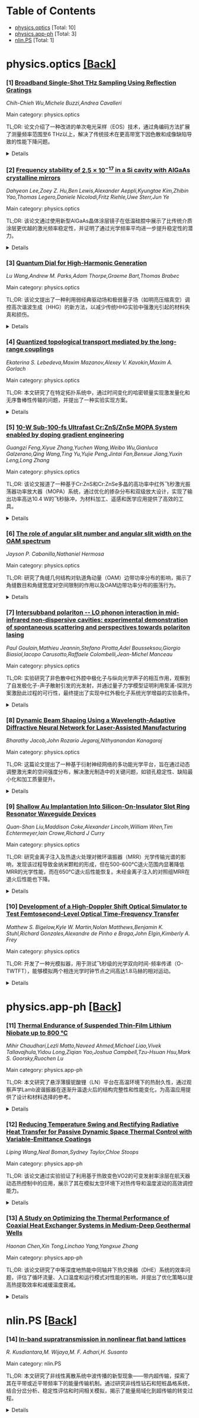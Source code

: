 <div id=toc></div>

# Table of Contents

- [physics.optics](#physics.optics) [Total: 10]
- [physics.app-ph](#physics.app-ph) [Total: 3]
- [nlin.PS](#nlin.PS) [Total: 1]


<div id='physics.optics'></div>

# physics.optics [[Back]](#toc)

### [1] [Broadband Single-Shot THz Sampling Using Reflection Gratings](https://arxiv.org/abs/2509.13467)
*Chih-Chieh Wu,Michele Buzzi,Andrea Cavalleri*

Main category: physics.optics

TL;DR: 论文介绍了一种改进的单次电光采样（EOS）技术，通过角编码方法扩展了测量频率范围至6 THz以上，解决了传统技术在更高带宽下因色散和成像缺陷导致的性能下降问题。


<details>
  <summary>Details</summary>
Motivation: 传统单次电光采样技术在3 THz以上的带宽测量中面临色散和成像缺陷的挑战，限制了其在高频率信号测量中的应用。作者旨在开发一种可靠的方法，扩展EOS的测量范围至更高频率。

Method: 作者通过衍射模拟设计了实验装置，采用角编码单次EOS技术，并利用商用反射光栅替代定制阶梯镜，简化了实验实现。通过理论和实验验证，作者证明了角色散引入的群延迟色散不会限制单次EOS的带宽。

Result: 实验结果表明，改进后的方法可以可靠地测量6 THz以上的信号，突破了传统技术的限制。同时，使用商用反射光栅降低了实验成本和技术难度。

Conclusion: 作者成功开发了一种可靠的单次EOS技术，扩展了测量带宽至6 THz以上，并通过理论和实验验证了其有效性。这一改进为高频率弱信号的快速测量提供了一种新的解决方案。

Abstract: Single-shot electro-optic sampling (EOS) is a powerful method enabling the
measurement of weak terahertz signals that would otherwise require
prohibitively long acquisition times. This is generally achieved by encoding
the EOS time delay into a spatial, angular, or frequency coordinate. In
general, this technique operates well up to 3 THz but becomes more challenging
for larger bandwidths, due to dispersion and imaging imperfections. Here, we
demonstrate a reliable angular-encoding single shot EOS implementation that
reaches frequencies beyond 6 THz. Diffraction simulations are used to design
the experimental setup and adapt this technique to commercial reflection
gratings, removing the need for custom-built echelon mirrors. Furthermore, we
show that, contrary to earlier reports, group delay dispersion from angular
dispersion does not reduce the bandwidth of single-shot EOS.

</details>


### [2] [Frequency stability of $2.5\times10^{-17}$ in a Si cavity with AlGaAs crystalline mirrors](https://arxiv.org/abs/2509.13503)
*Dahyeon Lee,Zoey Z. Hu,Ben Lewis,Alexander Aeppli,Kyungtae Kim,Zhibin Yao,Thomas Legero,Daniele Nicolodi,Fritz Riehle,Uwe Sterr,Jun Ye*

Main category: physics.optics

TL;DR: 该论文通过使用新型AlGaAs晶体涂层镜子在低温硅腔中展示了比传统介质涂层更优越的激光频率稳定性，并证明了通过光学频率平均进一步提升稳定性的潜力。


<details>
  <summary>Details</summary>
Motivation: 当前超稳激光器的频率稳定性受到AlGaAs晶体涂层多余噪声的限制，性能与传统介质涂层相当。作者旨在通过对新型晶体涂层镜子的研究，突破这一限制，实现更高的频率稳定性。

Method: 作者在6厘米长的低温硅腔（17 K）中采用一对新型晶体涂层镜子，并对比其与传统介质镜子的性能差异。此外，还结合两个硅腔进行了光学频率平均实验，并对四个低温硅腔的长期频率漂移进行了多年测量记录。

Result: 实验显示，新型晶体涂层镜子在10秒内的分数频率稳定性达到2.5 × 10⁻¹⁷，比介质镜子的预期性能提高了四倍，涂层机械损耗因子降低了十倍以上。同时，通过光学频率平均展示了稳定性的进一步提升。长期测量数据也为频率漂移提供了参考。

Conclusion: 晶体涂层镜子在提升激光频率稳定性方面具有显著优势，为实现10⁻¹⁸分数稳定性的腔稳激光器和全光学时标铺平了道路。

Abstract: Developments in ultrastable lasers have fueled remarkable advances in optical
frequency metrology and quantum science. A key ingredient in further improving
laser frequency stability is the use of low-noise mirror materials such as
AlGaAs crystalline coatings. However, excess noise observed with these coatings
limits the performance of cryogenic silicon cavities with AlGaAs mirrors to
similar levels achieved with conventional dielectric coatings. With a new pair
of crystalline coated mirrors in a 6-cm-long cryogenic silicon cavity operated
at 17 K, we demonstrate a clear advantage of crystalline coatings over
dielectric coatings. The achieved fractional frequency stability of $2.5 \times
10^{-17}$ at 10 s is four times better than expected for dielectric mirrors and
corresponds to more than tenfold reduction in the coating mechanical loss
factor. We also combine two silicon cavities to demonstrate optical frequency
averaging for enhanced stability. In addition, we present a long-term frequency
drift record of four cryogenic silicon cavities measured over several years.
These results open up realistic prospects for cavity-stabilized lasers with
$10^{-18}$ fractional stability, as well as an all-optical timescale with
continuously operating optical local oscillators.

</details>


### [3] [Quantum Dial for High-Harmonic Generation](https://arxiv.org/abs/2509.13518)
*Lu Wang,Andrew M. Parks,Adam Thorpe,Graeme Bart,Thomas Brabec*

Main category: physics.optics

TL;DR: 该论文提出了一种利用弱经典驱动场和极弱量子场（如明亮压缩真空）调控高次谐波生成（HHG）的新方法，以减少传统HHG实验中强激光引起的材料失真和损伤。


<details>
  <summary>Details</summary>
Motivation: 传统的高次谐波生成（HHG）需要强激光驱动，但这会导致材料失真和损伤，限制了其在非线性光谱学中的应用。作者的目标是找到一种方法，减少驱动场的强度，同时仍然能够有效调控HHG过程。

Method: 作者使用了弱经典驱动场（能量仅为传统实验的1/1000）并结合更弱的量子场（如明亮压缩真空，能量占比小于0.5%）来驱动HHG。通过这种方式，实现了对非线性发射、电子动力学和电离过程的调控。

Result: 实验结果表明，极弱的量子场可以作为一种“光学拨盘”，在不引入显著失真和损伤的情况下，有效调控HHG过程。

Conclusion: 这种方法为非破坏性非线性光谱学开辟了新途径，解决了传统HHG中因强激光导致的材料失真和损伤问题。

Abstract: High-harmonic generation (HHG) is a highly nonlinear optical process that
typically requires an intense laser to trigger emissions at integer multiples
of the driving field frequency. Since HHG is commonly used as a spectroscopic
tool to probe material properties, it becomes impossible to extract information
about a material without introducing distortions caused by the strong driving
field. Recent advances in bright squeezed vacuum sources have allowed HHG to be
driven by purely quantum fields alone. Our work focuses on controlling and
tuning HHG emission using a weak classical driving field with energy 1000 times
less than that used in conventional HHG experiments, perturbed by an even
weaker quantum field, such as bright squeezed vacuum (BSV). Our technique opens
new avenues for nonlinear spectroscopy of materials by minimizing issues such
as laser-induced damage, distortions, and heating. Our results show that a BSV
pulse, containing less than 0.5% of the driving laser energy, can serve as an
optical dial for tuning nonlinear emission, electron dynamics, and ionization.

</details>


### [4] [Quantized topological transport mediated by the long-range couplings](https://arxiv.org/abs/2509.13553)
*Ekaterina S. Lebedeva,Maxim Mazanov,Alexey V. Kavokin,Maxim A. Gorlach*

Main category: physics.optics

TL;DR: 本文研究了在特定拓扑系统中，通过时间变化的哈密顿量实现激发量化和无序鲁棒性传输的问题，并提出了一种实验实现方案。


<details>
  <summary>Details</summary>
Motivation: 作者的动机是探索在系统随时间变化的哈密顿量下，如何实现激发量化和无序鲁棒的传输。这扩展了Thouless泵的研究，特别是在最近邻和次近邻耦合随时间变化而位点能量固定时的情况。

Method: 本文通过修改Thouless泵的模型，研究了位点能量固定、最近邻和次近邻耦合随时间变化的情况。理论分析了激发量化传输的特性，并提出了通过耦合光波导阵列的实验实现方案。

Result: 结果表明，在这种修改后的Thouless泵模型中，能够实现激发的量化传输，并且这种传输具有无序鲁棒性。实验方案部分的讨论为理论提供了现实可行性的验证。

Conclusion: 本文得出结论，通过修改Thouless泵的耦合方式，可以在固定位点能量下实现激发的量化传输。实验实现方案展示了这一理论模型的可操作性，为未来拓扑系统中的量子传输研究提供了新思路。

Abstract: Certain topological systems with time-varying Hamiltonian enable quantized
and disorder-robust transport of excitations. Here, we introduce the
modification of the celebrated Thouless pump when the on-site energies remain
fixed, while the nearest and next-nearest neighbor couplings vary in time. We
demonstrate quantized transport of excitations and propose an experimental
implementation using an array of evanescently coupled optical waveguides.

</details>


### [5] [10-W Sub-100-fs Ultrafast Cr:ZnS/ZnSe MOPA System enabled by doping gradient engineering](https://arxiv.org/abs/2509.13639)
*Guangzi Feng,Xiyue Zhang,Yuchen Wang,Weibo Wu,Gianluca Galzerano,Qing Wang,Ting Yu,Yujie Peng,Jintai Fan,Benxue Jiang,Yuxin Leng,Long Zhang*

Main category: physics.optics

TL;DR: 该论文报道了一种基于Cr:ZnS和Cr:ZnSe多晶的高功率中红外飞秒激光振荡器功率放大器（MOPA）系统，通过优化的掺杂分布和双级放大设计，实现了输出功率高达10.4 W的飞秒脉冲，为材料加工、遥感和医学应用提供了高效的工具。


<details>
  <summary>Details</summary>
Motivation: 中红外飞秒激光系统在材料加工、遥感和医学等领域具有重要应用价值，但现有的系统在功率提升和稳定性方面存在挑战。作者旨在开发一种高功率且无移动部件的Cr:ZnS/ZnSe超快激光系统，以提高系统的可靠性和适用性。

Method: 作者采用了软孔径克尔透镜锁模技术生成种子脉冲，并在单通配置下研究了Cr:ZnS和Cr:ZnSe晶体棒的放大过程。进一步通过双级MOPA设计和色散补偿器（啁啾镜和蓝宝石板）实现了功率放大和脉冲压缩。

Result: 种子振荡器生成了脉宽约40 fs、重复频率173 MHz、平均功率接近400 mW的脉冲。双级MOPA系统实现了平均功率高达10.4 W的输出，并通过色散补偿将脉压缩至78 fs。系统的功率仅受限于泵浦源。

Conclusion: 该研究成功开发了一种高功率Cr:ZnS/ZnSe中红外飞秒激光MOPA系统，为无移动部件的功率扩展提供了可行方案，为实际应用奠定了基础。

Abstract: We report on a high-power mid-infrared femtosecond master oscillator power
amplifier (MOPA) system, employing Cr:ZnS and Cr:ZnSe polycrystals with
fine-tuned doping profiles. Based on the soft-aperture Kerr-lens mode-locking
in the soliton regime, the seed oscillator generates ~40-fs pulses with a
repetition rate ~173 MHz with an average power close to 400 mW. The
amplification process of the seed pulse train is investigated in depth in a
single-pass configuration for both Cr:ZnS and Cr:ZnSe crystal rods. For further
power scaling, a dual-stage MOPA system has been implemented, generating pulse
trains with an average power up to 10.4 W, limited only by the pump source,
with a re-compressed pulse duration of 78 fs using a dispersion compensator
comprising chirped mirrors and sapphire plates. This work paves the way for
further power scaling of mid-infrared Cr:ZnS/ZnSe ultrafast laser systems
without moving parts for applications in material processing, remote sensing
and medicine.

</details>


### [6] [The role of angular slit number and angular slit width on the OAM spectrum](https://arxiv.org/abs/2509.13829)
*Jayson P. Cabanilla,Nathaniel Hermosa*

Main category: physics.optics

TL;DR: 研究了角缝几何结构对轨道角动量（OAM）边带功率分布的影响，揭示了角缝数目和角缝宽度对空间限制的作用以及OAM边带功率分布的振荡行为。


<details>
  <summary>Details</summary>
Motivation: 不确定性原理对位置和动量的同时测量设定了限制，而角缝的空间限制会引发轨道角动量（OAM）的不确定性增加，产生OAM边带。作者希望通过研究角缝几何结构对OAM边带的影响，揭示其功率分布与角缝参数之间的关系。

Method: 通过用N个均匀间隔的角缝遮挡高斯光束，研究角缝分离角Δθ_sep对OAM边带功率分布的影响，观察其振荡行为以及与|l|/N的关系。

Result: 发现OAM边带功率分布在Δθ_sep范围内呈现振荡行为，振荡次数由|l|/N决定；当|l|/N为整数时，边带才获得功率，说明角缝几何结构对OAM边带的结构具有决定性作用。

Conclusion: 角缝的几何结构直接影响OAM边带的功率分布和结构特性，|l|/N的整数条件为边带功率的获取提供了明确的限制。

Abstract: The uncertainty principle sets the limit for simultaneous measurements of
position and momentum, and its angular analogue is realized through angular
diffraction. When a beam is spatially confined by angular slits, the
uncertainty in its orbital angular momentum (OAM) increases, leading to the
generation of OAM sidebands. Both the angular slit number and the angular slit
width shapes the spatial confinement of the beam. In this study, we investigate
this dependence of the OAM sidebands by obstructing a Gaussian beam with $N$
number of evenly spaced angular slits with angular separation
$\Delta\theta_{sep}$. The power distribution among the OAM sidebands exhibits
oscillatory behavior as a function of $\Delta\theta_{sep}$. We find that the
number of oscillations over the full range $0 \leq \Delta\theta_{sep} \leq
2\pi/N$ is given by the ratio $\frac{|l|}{N}$. Furthermore, each OAM sideband
acquires power only when $\frac{|l|}{N}$ takes an integer value, thereby
demonstrating the role of the angular slit geometry to the structure of the OAM
sidebands.

</details>


### [7] [Intersubband polariton -- LO phonon interaction in mid-infrared non-dispersive cavities: experimental demonstration of spontaneous scattering and perspectives towards polariton lasing](https://arxiv.org/abs/2509.13843)
*Paul Goulain,Mathieu Jeannin,Stefano Pirotta,Adel Bousseksou,Giorgio Biasiol,Iacopo Carusotto,Raffaele Colombelli,Jean-Michel Manceau*

Main category: physics.optics

TL;DR: 实验研究了非色散中红外腔中极化子与纵向光学声子的相互作用，观察到了自发极化子-声子散射引发的光发射，并通过量子力学模型证明利用泵浦-探测方案激励此过程的可行性，最终提出了实现中红外极化子系统光学增益的实验条件。


<details>
  <summary>Details</summary>
Motivation: 论文旨在探索中红外腔中极化子与纵向光学声子的相互作用现象，特别是在自发散射率极低的情况下，如何通过激励手段实现光增益，为中红外光学系统的开发提供理论基础和实验依据。

Method: 通过实验观察自发极化子-声子散射的光发射信号，并结合量子力学模型进行数值模拟，验证泵浦-探测方案激励该过程的可行性。

Result: 实验观察到光发射信号的能量位移与一个声子能量相符，证明了极化子-声子相互作用的存在；量子力学模型进一步证明，在泵浦-探测方案下可实现对该过程的激励，为光学增益的实现提供了可能性。

Conclusion: 论文为中红外极化子系统中光学增益的实现提供了理论支持，并明确了实验条件，为未来中红外光学器件的发展奠定了基础。

Abstract: We report experimental evidence of the interaction between intersubband
polaritons and longitudinal optical phonons in non-dispersive mid-infrared
cavities, under resonant optical injection. The light emission originating from
spontaneous polariton-phonon scattering is observed at a frequency
corresponding to an energy shift of one phonon below the pump frequency. Given
the extremely low spontaneous scattering rate, we employ a custom-developed
quantum mechanical model to numerically demonstrate the feasibility to
stimulate such process using a pump-probe scheme. Based on this analysis, we
identify a set of experimental conditions under which optical gain may be
realized in a mid-infrared intersubband polaritonic system.

</details>


### [8] [Dynamic Beam Shaping Using a Wavelength-Adaptive Diffractive Neural Network for Laser-Assisted Manufacturing](https://arxiv.org/abs/2509.13849)
*Bharathy Jacob,John Rozario Jegaraj,Nithyanandan Kanagaraj*

Main category: physics.optics

TL;DR: 这篇论文提出了一种基于衍射神经网络的多功能光学平台，旨在通过动态调整激光束的空间强度分布，解决激光制造中的关键问题，如锁孔稳定性、缺陷最小化和加工质量提升。


<details>
  <summary>Details</summary>
Motivation: 激光制造因其高精度、多功能性和广泛应用前景而成为传统热加工和机械加工的有力替代方案。然而，动态调整激光束的空间强度分布是确保加工稳定性和质量的关键。因此，作者希望通过开发一种多功能光学平台，满足这一需求。

Method: 论文提出的解决方案是利用衍射神经网络（Diffractive Neural Network, DNN）设计多功能光学平台。该平台具有波长适应性，能够支持三种工业相关波长（915 nm、1064 nm 和1550 nm），并在特定传播平面上动态生成不同的光束轮廓。此外，该平台还支持静态光束成形和动态光束工程，包括轮廓之间的可编程切换。

Result: 实验结果表明，该平台能够有效实现动态光束成形，并且在多波长和多种光束轮廓的切换上表现出色。这种多功能性和适应性为下一代激光制造提供了革命性的解决方案。

Conclusion: 基于衍射神经网络的光学平台为激光制造带来了突破性的进展，不仅在工业制造领域具有广泛应用前景，还为生物医学光学、自由空间通信和传感等领域开辟了新机会。

Abstract: Laser-based manufacturing has emerged as a promising alternative to
conventional thermal and mechanical processing owing to its precision,
versatility, and ability to work across diverse materials. In particular,
tailoring the spatial intensity distribution of laser beams on the fly is
pivotal for ensuring keyhole stability, minimizing defects, and enhancing
processing quality. To address this need, we propose a multifunctional optical
platform designed through a Diffractive Neural Network that provides wavelength
adaptability for three industrially relevant wavelengths - 915 nm, 1064 nm, and
1550 nm - while dynamically generating distinct beam profiles at specified
propagation planes. The proposed platform not only enables static beam shaping
but also supports dynamic beam engineering, including programmable sequencing
between profiles, which is highly desirable for optimal manufacturing
solutions. With its multifunctionality and adaptability, the DNN-based
architecture establishes a transformative pathway for next-generation laser
manufacturing, aligning with the industrial revolution while unlocking
opportunities in biomedical optics, free-space communications, and sensing.

</details>


### [9] [Shallow Au Implantation Into Silicon-On-Insulator Slot Ring Resonator Waveguide Devices](https://arxiv.org/abs/2509.13876)
*Quan-Shan Liu,Maddison Coke,Alexander Lincoln,William Wren,Tim Echtermeyer,Iain Crowe,Richard J Curry*

Main category: physics.optics

TL;DR: 研究金离子注入及热退火处理对微环谐振器（MRR）光学传输光谱的影响，发现该过程导致金纳米颗粒的形成，但在500-600°C退火范围内显著降低MRR的光学性能，而在650°C退火后性能恢复。未经金离子注入的对照组MRR在退火后性能也下降。


<details>
  <summary>Details</summary>
Motivation: 作者旨在探究金离子注入及不同温度热退火对微环谐振器光学性能的影响，特别是对Q因子和消光比（ER）的降解和恢复机制的理解。这有助于优化微环谐振器的制备工艺，提高其在光子集成器件中的应用潜力。

Method: 采用实验方法，通过对一系列微环谐振器进行金离子注入和不同温度（500-700°C）的热退火处理，测量其光学传输光谱，分析Q因子和消光比的变化。同时设置未注入金离子的对照组，比较两组结果。

Result: 研究发现：1）金离子注入及退火处理导致MRR表面形成金纳米颗粒；2）500-600°C退火时，MRR的Q因子和ER显著下降；3）650°C退火后性能恢复；4）对照组MRR仅因退火处理性能也下降。

Conclusion: 金离子注入和热退火处理会对微环谐振器的光学性能产生显著影响。500-600°C退火会严重降解性能，但650°C退火可使其恢复。此外，单纯的退火处理也会对MRR性能产生负面影响。这表明需精确控制退火温度以优化器件性能。

Abstract: The optical transmission spectra of a series of micro-ring resonators (MRRs)
are studied following the implantation of gold (Au) ions and subsequent thermal
annealing, at temperatures between 500 {\deg}C and 700 {\deg}C. Whilst we find
that this process leads to the ready formation of Au nanoparticles (NPs) on the
MRR surface, the cavity optical properties; Q-factor and extinction ratio (ER)
are severely degraded, for annealing between 500 {\deg}C and 600 {\deg}C, but
recover again for annealing at 650 {\deg}C. For an equivalent (control) MRR,
which received no Au implantation, thermal annealing alone was also found to
degrade the cavity performance.

</details>


### [10] [Development of a High-Doppler Shift Optical Simulator to Test Femtosecond-Level Optical Time-Frequency Transfer](https://arxiv.org/abs/2509.13976)
*Matthew S. Bigelow,Kyle W. Martin,Nolan Matthews,Benjamin K. Stuhl,Richard Gonzales,Alexandre de Pinho e Braga,John Elgin,Kimberly A. Frey*

Main category: physics.optics

TL;DR: 开发了一种光模拟器，用于测试飞秒级的光学双向时间-频率传递（O-TWTFT），能够模拟两个相连光学时钟节点之间高达1.8马赫的相对运动。


<details>
  <summary>Details</summary>
Motivation: 需要在高速度条件下测试飞秒级光学时间传递技术，以解决实际应用中可能遇到的光学路径长度变化问题。

Method: 通过人工多普勒频移辅助稳定光学频率梳的飞秒脉冲，交换这些脉冲以模拟光学路径长度变化引起的多普勒频移。系统可以连续扫描模拟速度从14到620 m/s，同时测量更高速度下的时钟偏移。

Result: 该系统成为一个有效的测试平台，能够在高速度下探索飞秒级光学时间传递的问题和解决方案。

Conclusion: 该光模拟器在高速度下为飞秒级光学时间传递提供了新的测试手段，有助于推动相关技术的发展。

Abstract: We have developed an optical simulator to test optical two-way time-frequency
transfer (O-TWTFT) at the femtosecond level capable of simulating relative
motion between two linked optical clock nodes up to Mach 1.8 with no moving
parts. The technique is enabled by artificially Doppler shifting femtosecond
pulses from auxiliary stabilized optical frequency combs. These pulses are
exchanged between the nodes to simulate the Doppler shifts observed from a
changing optical path length. We can continuously scan the simulated velocity
from 14 to 620 m/s while simultaneously measuring velocity-dependent clock
shifts at much higher velocities than has been previously recorded. This system
provides an effective testbed that allows us to explore issues and solutions to
enable femtosecond-level optical time transfer at high velocity.

</details>


<div id='physics.app-ph'></div>

# physics.app-ph [[Back]](#toc)

### [11] [Thermal Endurance of Suspended Thin-Film Lithium Niobate up to 800 °C](https://arxiv.org/abs/2509.13568)
*Mihir Chaudhari,Lezli Matto,Naveed Ahmed,Michael Liao,Vivek Tallavajhula,Yidou Long,Ziqian Yao,Joshua Campbell,Tzu-Hsuan Hsu,Mark S. Goorsky,Ruochen Lu*

Main category: physics.app-ph

TL;DR: 本文研究了悬浮薄膜铌酸锂（LN）平台在高温环境下的热耐久性，通过观察声学Lamb波谐振器在逐渐升温退火后的结构完整性和性能变化，为高温应用提供了设计和材料选择的参考。


<details>
  <summary>Details</summary>
Motivation: 高温压电微机电系统（MEMS）的需求要求压电平台能够在极端热环境下工作。然而，由于材料退化和功能层与载体晶圆之间的热膨胀系数不匹配，压电MEMS器件在高温环境中可能会受到严重损害。本文旨在通过实验探究悬浮薄膜铌酸锂平台的热极限，以优化其在高温环境中的性能。

Method: 研究采用600 nm化学计量比的铌酸锂（sLN）和40 nm铂顶电极（附带钛粘附层）制备了基本对称模式（S0）声学谐振器。通过逐步升温退火（550°C至800°C，每次增加50°C）后，定量分析谐振器的谐振频率和品质因数（Q）的变化。此外，还通过电阻结构、光学显微镜图像和X射线衍射（XRD）测量对材料和器件进行了进一步分析。

Result: 实验结果表明，高温退火对悬浮薄膜铌酸锂平台的结构和性能有明显影响。通过量化谐振频率和品质因数的变化，结合材料分析手段，研究为高温条件下的器件设计和材料选择提供了重要数据。

Conclusion: 本文为悬浮薄膜铌酸锂平台在高温环境中的应用提供了关键的热耐久性数据，这些结果有助于优化其在传感器、执行器、谐振器以及其他微系统（如光子学、电光学和声光学系统）中的设计。研究还揭示了该平台在极端热环境中的潜在限制和失效机制。

Abstract: The need for high-temperature piezoelectric microelectromechanical systems
(MEMS) requires pushing piezoelectric platforms to their thermal limits. In
harsh thermal environments, piezoelectric MEMS devices are expected to sustain
severe damage because of material degradation and coefficient of thermal
expansion (CTE) mismatches between the functional layers and the carrier wafer.
This paper investigates the thermal endurance of the suspended thin-film
lithium niobate (LN) platform by observing the structural integrity and
performance of acoustic Lamb wave resonators after annealing rounds at
increasing temperatures, with a focus on temperatures between 550 $^\circ$C and
800 $^\circ$C, with 50 $^\circ$C temperature increments. Fundamental symmetric
(S0) mode acoustic resonators are fabricated on 600 nm stoichiometric LN (sLN)
with 40 nm thick platinum top electrodes and a thin titanium adhesion layer.
After each annealing round, changes in the devices' resonant frequency and
quality factor (\emph{Q}) are quantitatively studied. The devices and material
stack are further analyzed with resistivity structures, optical microscope
images, and X-ray diffraction (XRD) measurements. The results provide valuable
insights into the design and material selection necessary to optimize the
suspended thin-film LN platform for high temperatures. Understanding the
thermal limit of the platform enables its use for sensors, actuators,
resonators, and potentially other thin-film LN microsystems, e.g, photonics,
electro-optical, and acousto-optical systems in harsh thermal environments.

</details>


### [12] [Reducing Temperature Swing and Rectifying Radiative Heat Transfer for Passive Dynamic Space Thermal Control with Variable-Emittance Coatings](https://arxiv.org/abs/2509.13794)
*Liping Wang,Neal Boman,Sydney Taylor,Chloe Stoops*

Main category: physics.app-ph

TL;DR: 该论文通过实验验证了利用基于热致变色VO2的可变发射率涂层在航天器动态热控制中的应用，展示了其在模拟太空环境下对热传导和温度波动的高效调控能力。


<details>
  <summary>Details</summary>
Motivation: 航天器在变化的太空热环境中需要动态的辐射热控制技术，以实现正常运作和能源节约。现有的静态发射率涂层无法适应复杂多变的热环境，因此需要研发可变发射率涂层以提供更灵活的解决方案。

Method: 研究采用了一种基于热致变色VO2的可变发射率涂层，通过在真空低温恒温器中模拟太空热环境（冷指温度为80K和25°C）进行实验。研究使用了Black Actar和高反射钨镜进行校准，并通过不同掺杂水平的硅片制成的静态发射率样品进行方法验证和对比。

Result: 实验结果显示，VO2涂层的相变使其热传导能力提升6倍，并显著减少了温度波动（约20°C）。在冷指温度为25°C时，涂层同样表现出6倍的热耗散能力，而当冷指温度高于涂层时，其热传导率保持恒定，实现了1.8的热整流因子。

Conclusion: 基于VO2的可变发射率涂层在动态热控制中表现出优异的性能，能够显著提升热耗散效率并减少温度波动，为航天器的热管理提供了一种高效且适应性强的解决方案。

Abstract: Dynamic radiative thermal control is crucial for normal operation and energy
saving of spacecraft that copes with changing thermal environment involving
heat dissipation to cold deep space, external heating from the Sun and nearby
planet, and internal heating from onboard electronics. Variable-emittance
coatings, whose infrared emittance can be tuned passively by temperature or
actively by external stimuli, could provide a viable solution. In this work, we
experimentally demonstrate self-adaptive dynamic radiative heat transfer with
variable-emittance coating based on thermochromic VO2 in space-like thermal
environment with a coldfinger and a custom-made sample mount inside a vacuum
cryostat. Black Actar and highly reflective tungsten mirror are used to
calibrate the parasitic head load and heat flux sensor sensitivity, while
multiple static-emittance samples made of silicon wafers with different doping
levels are measured for validation of the experimental method and for direct
comparison with the variable-emittance VO2 coating. With the coldfinger at 80 K
to mimic external radiative scenarios in space, the tunable coating exhibits
6-fold enhancement in radiative thermal conductance upon VO2 phase transition
for promoted heat dissipation, in addition to reduced temperature swing by
almost 20degC compared to the static emitters. With the coldfinger at 25degC as
internal radiative scenarios in space, similar 6-fold heat dissipation from the
variable-emittance coating is also observed, while radiative heat transfer is
much suppressed with a constant radiative thermal conductance when the
coldfinger is hotter than the tunable coating at 25degC, leading to a thermal
rectification factor of 1.8 experimentally achieved.

</details>


### [13] [A Study on Optimizing the Thermal Performance of Coaxial Heat Exchanger Systems in Medium-Deep Geothermal Wells](https://arxiv.org/abs/2509.14141)
*Haonan Chen,Xin Tong,Linchao Yang,Yangxue Zhang*

Main category: physics.app-ph

TL;DR: 该论文研究了中等深度地热能中同轴井下热交换器（DHE）系统的效率问题，评估了循环流量、入口温度和运行模式对性能的影响，并提出了优化策略以提高热提取效率和减缓温度衰减。


<details>
  <summary>Details</summary>
Motivation: 现有的同轴井下热交换器（DHE）系统在中等深度地热能开发中存在效率低下和温度衰减严重的问题。该研究旨在通过分析影响DHE性能的关键因素，提出优化设计策略，以实现更高效和可持续的地热能利用。

Method: 研究采用了实地数据，来自两个地热井（Well A和Well B），在不同工况下评估了循环流量、入口温度和连续与间歇运行模式对DHE性能的影响。通过对实验数据的分析，确定了最优的运行条件。

Result: 研究结果显示，在最优条件下（LC3），Well A的热提取率从35%提升至42%，而Well B的热提取率则下降。间歇运行模式（每天运行16小时，停机8小时）能够减缓温度衰减率约10%。

Conclusion: 论文建议优化DHE系统的运行参数，包括将流量控制在35立方米/小时、入口温度维持在6-10°C，并采用间歇运行模式。这些策略可为DHE系统的高效设计和可持续运行提供指导。

Abstract: Medium-deep geothermal energy is a key renewable source, but existing coaxial
downhole heat exchanger (DHE) systems suffer from low efficiency and
temperature decay. This study evaluates the impacts of circulating flow rate,
inlet temperature, and operation mode on DHE performance, using field data from
two geothermal wells (Well A: 3200m, 130.5$^{\circ}$C; Well B: 2500m,
103.3$^{\circ}$C). Results show that under an optimal condition (LC3: 50
m$^3$/h, 30$^{\circ}$C), Well A's heat extraction rate increased from 35% to
42%, with its outlet temperature rising from 15$^{\circ}$C to 20$^{\circ}$C. In
contrast, Well B's rate decreased from 15% to 5%. After one week of continuous
operation, the outlet temperature of Well A dropped from 55.7$^{\circ}$C to
16.5$^{\circ}$C, and Well B's from 68$^{\circ}$C to 17$^{\circ}$C. Adopting an
intermittent mode (16h operation, 8h shutdown daily) reduced the temperature
decay rate by approximately 10%. Based on these findings, we propose
optimization strategies: controlling flow rate to 35m$^3$/h, maintaining an
inlet temperature of 6--10$^{\circ}$C, and implementing intermittent
scheduling. This work provides guidance for the efficient design and
sustainable operation of DHE systems.

</details>


<div id='nlin.PS'></div>

# nlin.PS [[Back]](#toc)

### [14] [In-band supratransmission in nonlinear flat band lattices](https://arxiv.org/abs/2509.13616)
*R. Kusdiantara,M. Wijaya,M. F. Adhari,H. Susanto*

Main category: nlin.PS

TL;DR: 本文研究了非线性离散系统中波传播的新型现象——带内超传输，探索了其在平带或近平带频率下的能量传输机制。通过研究非线性钻石和短桩晶格系统，结合分岔分析、稳定性评估和时间相关模拟，揭示了能量局域化到超传输的转变过程。


<details>
  <summary>Details</summary>
Motivation: 理解非线性离散系统中的能量传输机制对于波传播研究至关重要。线性系统中，波在自然带隙内无法传播，而非线性系统则可能表现出超传输现象。本文旨在探究带内超传输的新机制，尤其是在平带或近平带频率条件下，为进一步研究波局域化和能量动力学提供理论基础。

Method: 采用非线性钻石和短桩晶格作为模型系统，结合分岔分析、稳定性评估和时间相关模拟，研究了晶格拓扑结构、非线性效应和驱动振幅对带内超传输的影响。通过理论分析和数值模拟，揭示了能量局域化到超传输的转变过程。

Result: 研究发现，带内超传输源于平带频率下消散波的分岔现象。通过非线性效应和适当的驱动振幅，可以实现能量的有效传输，突破了平带频率下能量局域化的限制。此外，晶格拓扑结构对超传输行为有显著影响。

Conclusion: 本文揭示了带内超传输的新机制，表明在非线性系统中，平带或近平带频率下也能实现能量传输。这一发现为设计和调控新型能量传输系统提供了理论支持，同时也为理解复杂晶格中的波动力学开辟了新方向。

Abstract: Studying wave propagation in nonlinear discrete systems is essential for
understanding energy transfer in lattices. While linear systems prohibit wave
propagation within the natural band gap, nonlinear systems exhibit
{supratransmission}, enabling energy transfer above a critical driving
amplitude. This work investigates novel \emph{in-band supratransmissions} for
waves with frequencies in a \emph{flat} or \emph{nearly flat} linear band. Flat
bands, characterized by zero group velocity and localized modes due to
destructive interference, provide an ideal framework for studying wave
confinement and energy dynamics. In-band supratransmission originates from a
bifurcation of evanescent waves at the flat band frequency. Using nonlinear
\emph{diamond} and \emph{stub} lattices as model systems, we explore how
lattice topology, nonlinearity, and driving amplitude affect supratransmission.
Through bifurcation analysis, stability evaluations, and time-dependent
simulations, we examine the transition from energy localization to
supratransmission.

</details>

